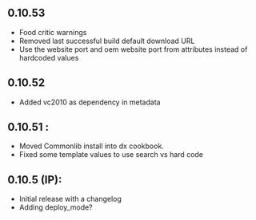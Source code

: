 ## 0.10.53
* Food critic warnings
* Removed last successful build default download URL
* Use the website port and oem website port from attributes instead of hardcoded values

## 0.10.52
* Added vc2010 as dependency in metadata

## 0.10.51 :
* Moved Commonlib install into dx cookbook.
* Fixed some template values to use search vs hard code

## 0.10.5 (IP):

* Initial release with a changelog
* Adding deploy_mode?